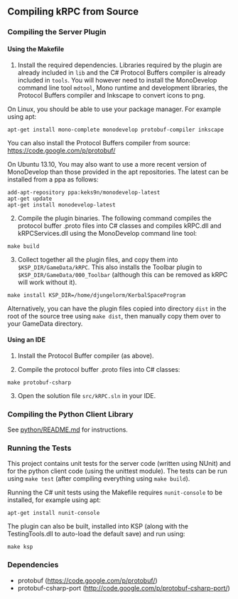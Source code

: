 ## Compiling kRPC from Source

### Compiling the Server Plugin

#### Using the Makefile

1. Install the required dependencies. Libraries required by the plugin are already included in `lib` and the C# Protocol Buffers compiler is already included in `tools`. You will however need to install the MonoDevelop command line tool `mdtool`, Mono runtime and development libraries, the Protocol Buffers compiler and Inkscape to convert icons to png.

 On Linux, you should be able to use your package manager. For example using apt:

 `apt-get install mono-complete monodevelop protobuf-compiler inkscape`

 You can also install the Protocol Buffers compiler from source: https://code.google.com/p/protobuf/

 On Ubuntu 13.10, You may also want to use a more recent version of MonoDevelop than those provided in the apt repositories.
 The latest can be installed from a ppa as follows:

 ```
 add-apt-repository ppa:keks9n/monodevelop-latest
 apt-get update
 apt-get install monodevelop-latest
 ```

2. Compile the plugin binaries. The following command compiles the protocol buffer .proto files into C# classes and compiles kRPC.dll and kRPCServices.dll using the MonoDevelop command line tool:

 `make build`

3. Collect together all the plugin files, and copy them into `$KSP_DIR/GameData/kRPC`. This also installs the Toolbar plugin to `$KSP_DIR/GameData/000_Toolbar` (although this can be removed as kRPC will work without it).

 `make install KSP_DIR=/home/djungelorm/KerbalSpaceProgram`

 Alternatively, you can have the plugin files copied into directory `dist` in the root of the source tree using `make dist`, then manually copy them over to your GameData directory.

#### Using an IDE

1. Install the Protocol Buffer compiler (as above).

2. Compile the protocol buffer .proto files into C# classes:

 `make protobuf-csharp`

3. Open the solution file `src/kRPC.sln` in your IDE.

### Compiling the Python Client Library

See [python/README.md](python/README.md) for instructions.

### Running the Tests

This project contains unit tests for the server code (written using NUnit) and for the python client code (using the unittest module). The tests can be run using `make test` (after compiling everything using `make build`).

Running the C# unit tests using the Makefile requires `nunit-console` to be installed, for example using apt:

`apt-get install nunit-console`

The plugin can also be built, installed into KSP (along with the TestingTools.dll to auto-load the default save) and run using:

`make ksp`

### Dependencies

 * protobuf (https://code.google.com/p/protobuf/)
 * protobuf-csharp-port (http://code.google.com/p/protobuf-csharp-port/)
